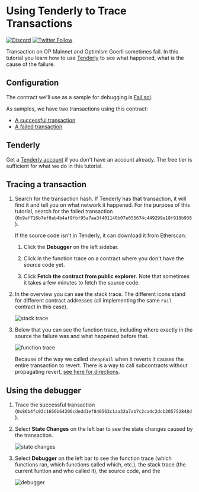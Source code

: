 # Using Tenderly to Trace Transactions
[![Discord](https://img.shields.io/discord/667044843901681675.svg?color=768AD4&label=discord&logo=https%3A%2F%2Fdiscordapp.com%2Fassets%2F8c9701b98ad4372b58f13fd9f65f966e.svg)](https://discord-gateway.optimism.io)
[![Twitter Follow](https://img.shields.io/twitter/follow/optimismFND.svg?label=optimismFND&style=social)](https://twitter.com/optimismFND)

Transaction on OP Mainnet and Optimism Goerli sometimes fail.
In this tutorial you learn how to use [Tenderly](https://tenderly.co/) to see what happened, what is the cause of the failure.

## Configuration

The contract we'll use as a sample for debugging is [Fail.sol](contracts/Fail.sol).

As samples, we have two transactions using this contract:

- [A successful transaction](https://goerli-optimism.etherscan.io/tx/0x86b4fc03c1656b64206cdedd1ef840563c1aa32a7ab7c2ca4c2dcb205752848d)
- [A failed transaction](https://goerli-optimism.etherscan.io/tx/0x9af716b7ef0ab4b4af9fbf95a7aa3f401140b07e055674c449299e18f918b938)

## Tenderly

Get a [Tenderly account](https://dashboard.tenderly.co/register?utm_source=homepage) if you don't have an account already.
The free tier is sufficient for what we do in this tutorial.

## Tracing a transaction

1. Search for the transaction hash.
   If Tenderly has that transaction, it will find it and tell you on what network it happened.
   For the purpose of this tutorial, search for the failed transaction (`0x9af716b7ef0ab4b4af9fbf95a7aa3f401140b07e055674c449299e18f918b938`).

   If the source code isn't in Tenderly, it can download it from Etherscan:

   1. Click the **Debugger** on the left sidebar.

   1. Click in the function trace on a contract where you don't have the source code yet.

   1. Click **Fetch the contract from public explorer**.
      Note that sometimes it takes a few minutes to fetch the source code.

1. In the overview you can see the stack trace.
   The different icons stand for different contract addresses (all implementing the same `Fail` contract in this case).

   ![stack trace](assets/stack-trace.png)

1. Below that you can see the function trace, including where exactly in the source the failure was and what happened before that.

   ![function trace](assets/func-trace.png)

   Because of the way we called `cheapFail` when it reverts it causes the entire transaction to revert.
   There is a way to call subcontracts without propagating revert, [see here for directions](https://stackoverflow.com/questions/72102722/can-transaction-fail-but-the-calling-contract-will-think-it-was-successful).

## Using the debugger

1. Trace the successful transaction (`0x86b4fc03c1656b64206cdedd1ef840563c1aa32a7ab7c2ca4c2dcb205752848d`).

1. Select **State Changes** on the left bar to see the state changes caused by the transaction.

   ![state changes](assets/state-changes.png)

1. Select **Debugger** on the left bar to see the function trace (which functions ran, which functions called which, etc.), the stack trace (the current funtion and who called it), the source code, and the 

   ![debugger](assets/debugger.png)
   